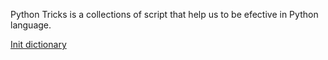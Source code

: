 Python Tricks is a collections of script that help us to be efective in Python language.


[Init dictionary](../master/dict_init.py)
